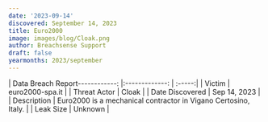 ```yaml
---
date: '2023-09-14'
discovered: September 14, 2023
title: Euro2000
image: images/blog/Cloak.png
author: Breachsense Support
draft: false
yearmonths: 2023/september
---
```


| Data Breach Report------------:     |:-------------:    | :-----:|
| Victim      | euro2000-spa.it      | 
| Threat Actor      | Cloak      | 
| Date Discovered      | Sep 14, 2023      | 
| Description      | Euro2000 is a mechanical contractor in Vigano Certosino, Italy.      | 
| Leak Size      | Unknown      | 

